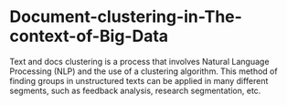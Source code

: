 # Document-clustering-in-The-context-of-Big-Data
Text and docs clustering is a process that involves Natural Language Processing (NLP) and the use of a clustering algorithm. This method of finding groups in unstructured texts can be applied in many different segments, such as feedback analysis, research segmentation, etc.
